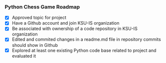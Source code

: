 ### Python Chess Game Roadmap
- [x] Approved topic for project
- [x] Have a Github account and join KSU-IS organization
- [x] Be associated with ownership of a code repository in KSU-IS organization
- [x] Edited and commited changes in a readme.md file in repository commits should show in Github
- [x] Explored at least one existing Python code base related to project and evaluated it
